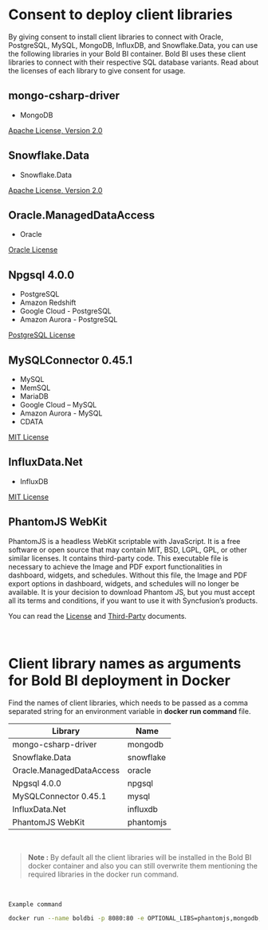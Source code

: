 # Consent to deploy client libraries

By giving consent to install client libraries to connect with Oracle, PostgreSQL, MySQL, MongoDB, InfluxDB, and Snowflake.Data, you can use the following libraries in your Bold BI container. Bold BI uses these client libraries to connect with their respective SQL database variants. Read about the licenses of each library to give consent for usage. 

## mongo-csharp-driver
* MongoDB

[Apache License, Version 2.0](https://github.com/mongodb/mongo-csharp-driver/blob/master/License.txt)

## Snowflake.Data
* Snowflake.Data

[Apache License, Version 2.0](https://github.com/snowflakedb/snowflake-connector-net/blob/master/LICENSE)

## Oracle.ManagedDataAccess
* Oracle

[Oracle License](https://www.oracle.com/downloads/licenses/distribution-license.html)

## Npgsql 4.0.0
* PostgreSQL
* Amazon Redshift
* Google Cloud - PostgreSQL
* Amazon Aurora - PostgreSQL

[PostgreSQL License](https://github.com/npgsql/npgsql/blob/main/LICENSE)

## MySQLConnector 0.45.1
* MySQL
* MemSQL
* MariaDB
* Google Cloud – MySQL
* Amazon Aurora - MySQL
* CDATA

[MIT License](https://github.com/mysql-net/MySqlConnector/blob/master/LICENSE)

## InfluxData.Net
* InfluxDB

[MIT License](https://github.com/pootzko/InfluxData.Net/blob/master/LICENSE)

## PhantomJS WebKit

PhantomJS is a headless WebKit scriptable with JavaScript. It is a free software or open source that may contain MIT, BSD, LGPL, GPL, or other similar licenses. 
It contains third-party code. This executable file is necessary to achieve the Image and PDF export functionalities in dashboard, widgets, and schedules. 
Without this file, the Image and PDF export options in dashboard, widgets, and schedules will no longer be available. 
It is your decision to download Phantom JS, but you must accept all its terms and conditions, if you want to use it with Syncfusion’s products.
  
You can read the [License](https://github.com/ariya/phantomjs/blob/master/LICENSE.BSD) and [Third-Party](https://github.com/ariya/phantomjs/blob/master/third-party.txt) documents.

<br>

# Client library names as arguments for Bold BI deployment in Docker

Find the names of client libraries, which needs to be passed as a comma separated string for an environment variable in **docker run command** file.

| Library                   | Name          |
| -------------             | ------------- |
| mongo-csharp-driver       | mongodb       |
| Snowflake.Data            | snowflake     |
| Oracle.ManagedDataAccess  | oracle        |
| Npgsql 4.0.0              | npgsql        |
| MySQLConnector 0.45.1     | mysql         |
| InfluxData.Net            | influxdb      |
| PhantomJS WebKit          | phantomjs     |

<br>

> **Note :**
By default all the client libraries will be installed in the Bold BI docker container and also you can still overwrite them mentioning the required libraries in the docker run command.

<br>

`Example command`

```sh
docker run --name boldbi -p 8080:80 -e OPTIONAL_LIBS=phantomjs,mongodb,mysql -d syncfusion/boldbi
```



